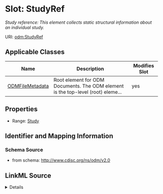 # Slot: StudyRef


_Study reference: This element collects static structural information about an individual study._



URI: [odm:StudyRef](http://www.cdisc.org/ns/odm/v2.0/StudyRef)



<!-- no inheritance hierarchy -->




## Applicable Classes

| Name | Description | Modifies Slot |
| --- | --- | --- |
[ODMFileMetadata](ODMFileMetadata.md) | Root element for ODM Documents. The ODM element is the top-level (root) eleme... |  yes  |







## Properties

* Range: [Study](Study.md)





## Identifier and Mapping Information







### Schema Source


* from schema: http://www.cdisc.org/ns/odm/v2.0




## LinkML Source

<details>
```yaml
name: StudyRef
description: 'Study reference: This element collects static structural information
  about an individual study.'
from_schema: http://www.cdisc.org/ns/odm/v2.0
rank: 1000
identifier: false
alias: StudyRef
domain_of:
- ODMFileMetadata
range: Study

```
</details>